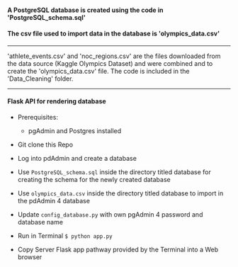#### A PostgreSQL database is created using the code in 'PostgreSQL_schema.sql'
#### The csv file used to import data in the database is 'olympics_data.csv'

---
'athlete_events.csv' and 'noc_regions.csv' are the files downloaded from the data source (Kaggle Olympics Dataset)
 and were combined and to create the 'olympics_data.csv' file. The code is included in the 'Data_Cleaning' folder.

 ---

#### Flask API for rendering database

- Prerequisites: 
	- pgAdmin and Postgres installed

- Git clone this Repo 
- Log into pdAdmin and create a database 
- Use `PostgreSQL_schema.sql` inside the directory titled database for creating the schema for the newly created database 
- Use `olympics_data.csv` inside the directory titled database to import in the pdAdmin 4 database
- Update `config_database.py` with own pgAdmin 4 password and database name
- Run in Terminal `$ python app.py`
- Copy Server Flask app pathway provided by the Terminal into a Web browser 
